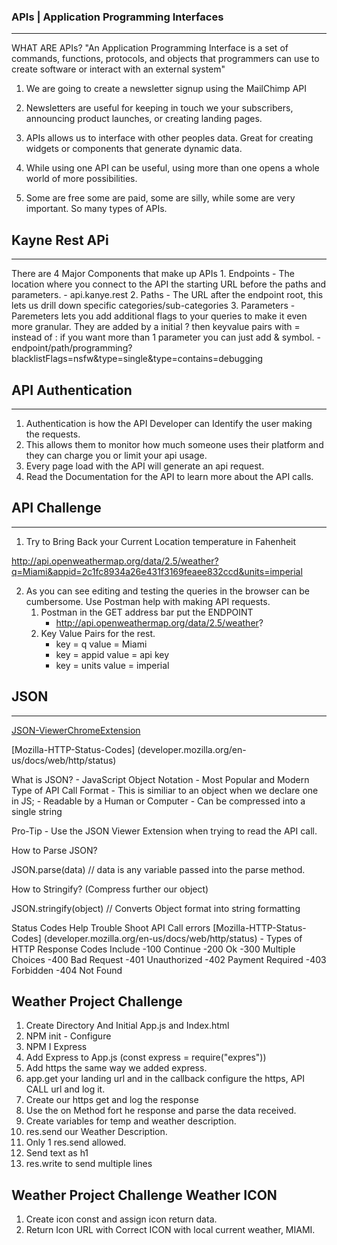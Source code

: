 ### APIs | Application Programming Interfaces
---

WHAT ARE APIs?
"An Application Programming Interface is a set of commands, functions, protocols, and objects that programmers can use to create software or interact with an external system"

1. We are going to create a newsletter signup using the MailChimp API

2. Newsletters are useful for keeping in touch we your subscribers, announcing product launches, or creating landing pages.

3. APIs allows us to interface with other peoples data. Great for creating widgets or components that generate dynamic data.

4. While using one API can be useful, using more than one opens a whole world of more possibilities.

5. Some are free some are paid, some are silly, while some are very important. So many types of APIs. 



## Kayne Rest APi
---

There are 4 Major Components that make up APIs
    1. Endpoints - The location where you connect to the API the starting URL before the paths and parameters.
        - api.kanye.rest
    2. Paths - The URL after the endpoint root, this lets us drill down specific categories/sub-categories
    3. Parameters -  Paremeters lets you add additional flags to your queries to make it even more granular. They are added by a initial ? then keyvalue pairs with = instead of :    if you want more than 1 parameter you can just add & symbol.
        - endpoint/path/programming?blacklistFlags=nsfw&type=single&type=contains=debugging
    
## API Authentication
---

1. Authentication is how the API Developer can Identify the user making the requests.
2. This allows them to monitor how much someone uses their platform and they can charge you or limit your api usage.
3. Every page load with the API will generate an api request.
4. Read the Documentation for the API to learn more about the API calls.


## API Challenge
---

1. Try to Bring Back your Current Location temperature in Fahenheit


http://api.openweathermap.org/data/2.5/weather?q=Miami&appid=2c1fc8934a26e431f3169feaee832ccd&units=imperial


2. As you can see editing and testing the queries in the browser can be cumbersome. Use Postman help with making API requests.
    1. Postman in the GET address bar put the ENDPOINT 
        - http://api.openweathermap.org/data/2.5/weather?
    2. Key Value Pairs for the rest. 
        - key = q  value = Miami
        - key = appid   value = api key
        - key = units value = imperial




## JSON 
---

[JSON-ViewerChromeExtension](https://chrome.google.com/webstore/detail/json-viewer/gbmdgpbipfallnflgajpaliibnhdgobh/related)

[Mozilla-HTTP-Status-Codes] (developer.mozilla.org/en-us/docs/web/http/status)

What is JSON?
    - JavaScript Object Notation 
    - Most Popular and Modern Type of API Call Format
    - This is similiar to an object when we declare one in JS; 
        - Readable by a Human or Computer
        - Can be compressed into a single string

    
Pro-Tip
    - Use the JSON Viewer Extension when trying to read the API call.

How to Parse JSON?

JSON.parse(data)  // data is any variable passed into the parse method.

How to Stringify? (Compress further our object)

JSON.stringify(object) // Converts Object format into string formatting

Status Codes Help Trouble Shoot API Call errors
[Mozilla-HTTP-Status-Codes] (developer.mozilla.org/en-us/docs/web/http/status)
    - Types of HTTP Response Codes Include
        -100 Continue
        -200 Ok
        -300 Multiple Choices
        -400 Bad Request
        -401 Unauthorized
        -402 Payment Required
        -403 Forbidden
        -404 Not Found


Weather Project Challenge
---

1. Create Directory And Initial App.js and Index.html
2. NPM init - Configure
3. NPM I Express
4. Add Express to App.js (const express = require("expres"))
5. Add https the same way we added express.
6. app.get your landing url and in the callback configure the https, API CALL url and log it.
7. Create our https get and log the response
8. Use the on Method fort he response and parse the data received. 
9. Create variables for temp and weather description. 
10. res.send our Weather Description.
11. Only 1 res.send allowed.
12. Send text as h1
13. res.write to send multiple lines


Weather Project Challenge Weather ICON
---

1. Create icon const and assign icon return data.
2. Return Icon URL with Correct ICON with local current weather, MIAMI.